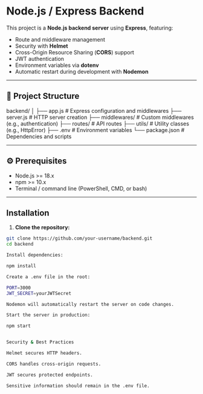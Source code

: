 # Node.js / Express Backend

This project is a **Node.js backend server** using **Express**, featuring:  
- Route and middleware management  
- Security with **Helmet**  
- Cross-Origin Resource Sharing (**CORS**) support  
- JWT authentication  
- Environment variables via **dotenv**  
- Automatic restart during development with **Nodemon**  

---

## 📂 Project Structure

backend/
│
├── app.js # Express configuration and middlewares
├── server.js # HTTP server creation
├── middlewares/ # Custom middlewares (e.g., authentication)
├── routes/ # API routes
├── utils/ # Utility classes (e.g., HttpError)
├── .env # Environment variables
└── package.json # Dependencies and scripts

---

## ⚙️ Prerequisites

- Node.js >= 18.x  
- npm >= 10.x  
- Terminal / command line (PowerShell, CMD, or bash)  

---

## Installation

1. **Clone the repository:**
```bash
git clone https://github.com/your-username/backend.git
cd backend

Install dependencies:

npm install

Create a .env file in the root:

PORT=3000
JWT_SECRET=yourJWTSecret

Nodemon will automatically restart the server on code changes.

Start the server in production:

npm start


Security & Best Practices

Helmet secures HTTP headers.

CORS handles cross-origin requests.

JWT secures protected endpoints.

Sensitive information should remain in the .env file.